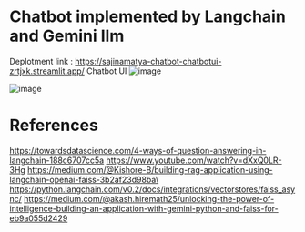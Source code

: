 

# Chatbot implemented by Langchain and Gemini llm
Deplotment link : https://sajinamatya-chatbot-chatbotui-zrtjxk.streamlit.app/
Chatbot UI
![image](https://github.com/user-attachments/assets/3ad7c2c3-6f5e-44e6-85a1-73cdbfa7b043)





![image](https://github.com/user-attachments/assets/088d3270-5817-4f2e-9c90-3dde22b11353)



# References

https://towardsdatascience.com/4-ways-of-question-answering-in-langchain-188c6707cc5a
https://www.youtube.com/watch?v=dXxQ0LR-3Hg
https://medium.com/@Kishore-B/building-rag-application-using-langchain-openai-faiss-3b2af23d98ba\
https://python.langchain.com/v0.2/docs/integrations/vectorstores/faiss_async/
https://medium.com/@akash.hiremath25/unlocking-the-power-of-intelligence-building-an-application-with-gemini-python-and-faiss-for-eb9a055d2429
